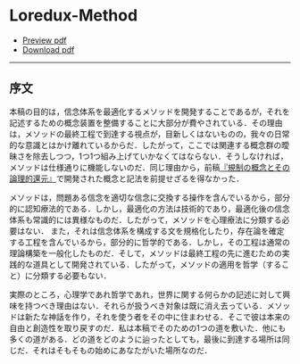 # Loredux-Method

- [Preview pdf](https://issasaek.github.io/method/method.pdf)
- [Download pdf](https://github.com/issasaek/method/releases)

--- 
## 序文

本稿の目的は，信念体系を最適化するメソッドを開発することであるが，それを記述するための概念装置を整備することに大部分が費やされている．その理由は，メソッドの最終工程で到達する視点が，目新しくはないものの，我々の日常的な意識とはかけ離れているからだ．したがって，ここでは関連する概念群の曖昧さを除去しつつ，1つ1つ組み上げていかなくてはならない．そうしなければ，メソッドは仕様通りに機能しないのだ．同じ理由から，前稿[『規制の概念とその論理的還元』](https://issasaek.github.io/foundation/foundation.pdf)で開発された概念と記法を前提せざるを得なかった．

メソッドは，問題ある信念を適切な信念に交換する操作を含んでいるから，部分的に認知療法的である．しかし，最適化の方法は技術的であり，最適化後の信念体系も常識的には異様なものだ．したがって，メソッドを心理療法に分類する必要はない．
また，それは信念体系を構成する文を規格化したり，存在論を確定する工程を含んでいるから，部分的に哲学的である．しかし，その工程は通常の理論構築を一般化したものだ．そして，メソッドは最終工程の先に進むための実践的な道具として開発されている．したがって，メソッドの適用を哲学（すること）に分類する必要もない．

実際のところ，心理学であれ哲学であれ，世界に関する何らかの記述に対して興味を持つべき理由はない．それらが扱うべき対象は既に消え去っている．メソッドは新たな神話を作り，それを使う者をその中に住まわせる．そこで彼は本来の自由と創造性を取り戻すのだ．私は本稿でそのための1つの道を敷いた．他にも多くの道がある．どの道をどのように辿ったとしても，最後に到達する場所は同じだ．それはそもそもの始めにあなたがいた場所なのだ．